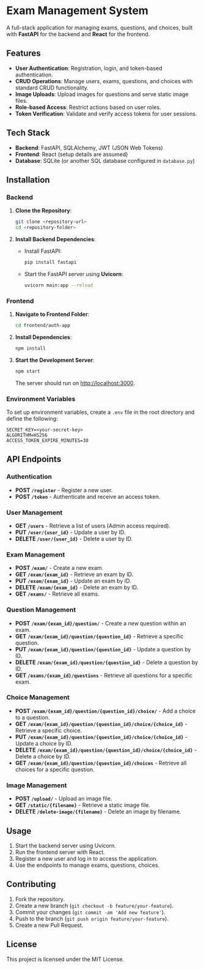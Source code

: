 
# Exam Management System

A full-stack application for managing exams, questions, and choices, built with **FastAPI** for the backend and **React** for the frontend.

## Features

- **User Authentication**: Registration, login, and token-based authentication.
- **CRUD Operations**: Manage users, exams, questions, and choices with standard CRUD functionality.
- **Image Uploads**: Upload images for questions and serve static image files.
- **Role-based Access**: Restrict actions based on user roles.
- **Token Verification**: Validate and verify access tokens for user sessions.

## Tech Stack

- **Backend**: FastAPI, SQLAlchemy, JWT (JSON Web Tokens)
- **Frontend**: React (setup details are assumed)
- **Database**: SQLite (or another SQL database configured in `database.py`)

## Installation

### Backend

1. **Clone the Repository**:
   ```bash
   git clone <repository-url>
   cd <repository-folder>
   ```

2. **Install Backend Dependencies**:
   - Install FastAPI:
     ```bash
     pip install fastapi
     ```
   - Start the FastAPI server using **Uvicorn**:
     ```bash
     uvicorn main:app --reload
     ```

### Frontend

1. **Navigate to Frontend Folder**:
   ```bash
   cd frontend/auth-app
   ```

2. **Install Dependencies**:
   ```bash
   npm install
   ```

3. **Start the Development Server**:
   ```bash
   npm start
   ```
   The server should run on [http://localhost:3000](http://localhost:3000).

### Environment Variables

To set up environment variables, create a `.env` file in the root directory and define the following:

```plaintext
SECRET_KEY=<your-secret-key>
ALGORITHM=HS256
ACCESS_TOKEN_EXPIRE_MINUTES=30
```

## API Endpoints

### Authentication

- **POST `/register`** - Register a new user.
- **POST `/token`** - Authenticate and receive an access token.

### User Management

- **GET `/users`** - Retrieve a list of users (Admin access required).
- **PUT `/user/{user_id}`** - Update a user by ID.
- **DELETE `/user/{user_id}`** - Delete a user by ID.

### Exam Management

- **POST `/exam/`** - Create a new exam.
- **GET `/exam/{exam_id}`** - Retrieve an exam by ID.
- **PUT `/exam/{exam_id}`** - Update an exam by ID.
- **DELETE `/exam/{exam_id}`** - Delete an exam by ID.
- **GET `/exams/`** - Retrieve all exams.

### Question Management

- **POST `/exam/{exam_id}/question/`** - Create a new question within an exam.
- **GET `/exam/{exam_id}/question/{question_id}`** - Retrieve a specific question.
- **PUT `/exam/{exam_id}/question/{question_id}`** - Update a question by ID.
- **DELETE `/exam/{exam_id}/question/{question_id}`** - Delete a question by ID.
- **GET `/exams/{exam_id}/questions`** - Retrieve all questions for a specific exam.

### Choice Management

- **POST `/exam/{exam_id}/question/{question_id}/choice/`** - Add a choice to a question.
- **GET `/exam/{exam_id}/question/{question_id}/choice/{choice_id}`** - Retrieve a specific choice.
- **PUT `/exam/{exam_id}/question/{question_id}/choice/{choice_id}`** - Update a choice by ID.
- **DELETE `/exam/{exam_id}/question/{question_id}/choice/{choice_id}`** - Delete a choice by ID.
- **GET `/exam/{exam_id}/question/{question_id}/choices`** - Retrieve all choices for a specific question.

### Image Management

- **POST `/upload/`** - Upload an image file.
- **GET `/static/{filename}`** - Retrieve a static image file.
- **DELETE `/delete-image/{filename}`** - Delete an image by filename.

## Usage

1. Start the backend server using Uvicorn.
2. Run the frontend server with React.
3. Register a new user and log in to access the application.
4. Use the endpoints to manage exams, questions, choices.

## Contributing

1. Fork the repository.
2. Create a new branch (`git checkout -b feature/your-feature`).
3. Commit your changes (`git commit -am 'Add new feature'`).
4. Push to the branch (`git push origin feature/your-feature`).
5. Create a new Pull Request.

## License

This project is licensed under the MIT License.
